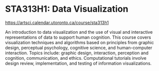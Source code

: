# STA313H1: Data Visualization

https://artsci.calendar.utoronto.ca/course/sta313h1

An introduction to data visualization and the use of visual and interactive representations of data to support human cognition. This course covers visualization techniques and algorithms based on principles from graphic design, perceptual psychology, cognitive science, and human-computer interaction. Topics include: graphic design, interaction, perception and cognition, communication, and ethics. Computational tutorials involve design review, implementation, and testing of information visualizations.
